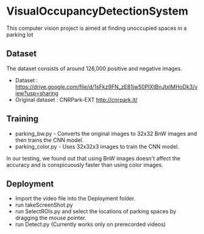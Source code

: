 
# VisualOccupancyDetectionSystem
This computer vision project is aimed at finding unoccupied spaces in a parking lot

## Dataset
The dataset consists of around 126,000 positive and negative images.
- Dataset : https://drive.google.com/file/d/1sFkz9FN_zE81jw50PIXtBnJtxlMHoDk3/view?usp=sharing
- Original dataset : CNRPark-EXT http://cnrpark.it/

## Training

- parking_bw.py - Converts the original images to 32x32 BnW images and then trains the CNN model.
- parking_color.py - Uses 32x32x3 images to train the CNN model.

In our testing, we found out that using BnW images doesn't affect the accuracy and is conspicuously faster than using color images.
## Deployment
- Import the video file into the Deployment folder.
- run takeScreenShot.py 
- run SelectROIs.py and select the locations of parking spaces by dragging the mouse pointer.
- run Detect.py
(Currently works only on prerecorded videos)

